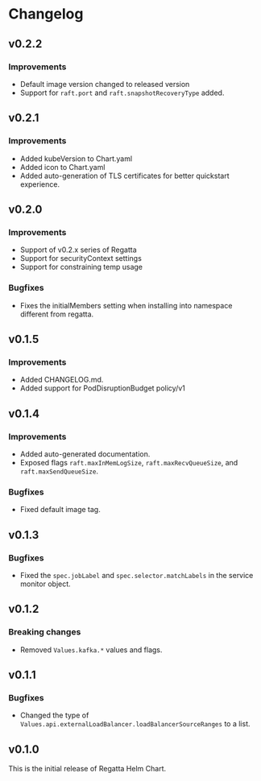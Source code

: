 # Changelog

## v0.2.2

### Improvements

* Default image version changed to released version
* Support for `raft.port` and `raft.snapshotRecoveryType` added.

## v0.2.1

### Improvements

* Added kubeVersion to Chart.yaml
* Added icon to Chart.yaml
* Added auto-generation of TLS certificates for better quickstart experience.

## v0.2.0

### Improvements

* Support of v0.2.x series of Regatta
* Support for securityContext settings
* Support for constraining temp usage


### Bugfixes

* Fixes the initialMembers setting when installing into namespace different from regatta.

## v0.1.5

### Improvements

* Added CHANGELOG.md.
* Added support for PodDisruptionBudget policy/v1

## v0.1.4

### Improvements

* Added auto-generated documentation.
* Exposed flags `raft.maxInMemLogSize`, `raft.maxRecvQueueSize`, and `raft.maxSendQueueSize`.

### Bugfixes

* Fixed default image tag.

## v0.1.3

### Bugfixes

* Fixed the `spec.jobLabel` and `spec.selector.matchLabels` in the service monitor object.

## v0.1.2

### Breaking changes

* Removed `Values.kafka.*` values and flags.

## v0.1.1

### Bugfixes

* Changed the type of `Values.api.externalLoadBalancer.loadBalancerSourceRanges` to a list.

## v0.1.0

This is the initial release of Regatta Helm Chart.
